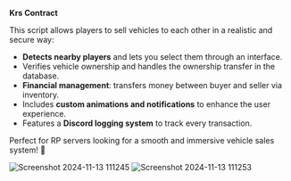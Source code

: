 **Krs Contract**  

This script allows players to sell vehicles to each other in a realistic and secure way:  
- **Detects nearby players** and lets you select them through an interface.  
- Verifies vehicle ownership and handles the ownership transfer in the database.  
- **Financial management**: transfers money between buyer and seller via inventory.  
- Includes **custom animations and notifications** to enhance the user experience.  
- Features a **Discord logging system** to track every transaction.  

Perfect for RP servers looking for a smooth and immersive vehicle sales system! 🚗


![Screenshot 2024-11-13 111245](https://github.com/user-attachments/assets/7d72b375-e9c7-4648-9fbb-05c9525987ea)
![Screenshot 2024-11-13 111253](https://github.com/user-attachments/assets/3df551c0-cb5f-4188-addf-1e2ea4094601)
